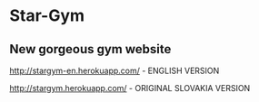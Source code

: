 # Star-Gym
## New gorgeous gym website

http://stargym-en.herokuapp.com/ - ENGLISH VERSION 

http://stargym.herokuapp.com/ - ORIGINAL SLOVAKIA VERSION

